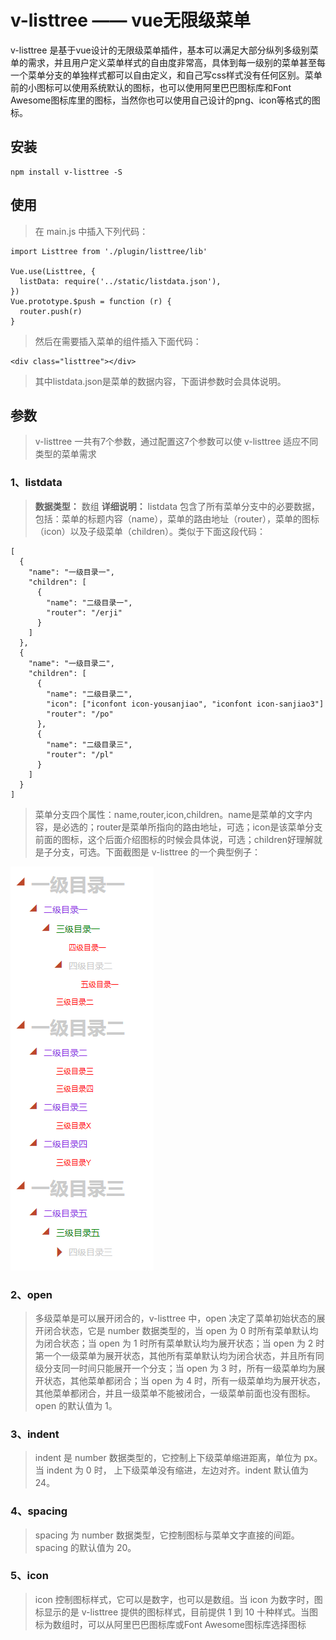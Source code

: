 # v-listtree —— vue无限级菜单

v-listtree 是基于vue设计的无限级菜单插件，基本可以满足大部分纵列多级别菜单的需求，并且用户定义菜单样式的自由度非常高，具体到每一级别的菜单甚至每一个菜单分支的单独样式都可以自由定义，和自己写css样式没有任何区别。菜单前的小图标可以使用系统默认的图标，也可以使用阿里巴巴图标库和Font Awesome图标库里的图标，当然你也可以使用自己设计的png、icon等格式的图标。

## 安装

    npm install v-listtree -S

## 使用

> 在 main.js 中插入下列代码：

    import Listtree from './plugin/listtree/lib'

    Vue.use(Listtree, {
      listData: require('../static/listdata.json'),
    })
    Vue.prototype.$push = function (r) {
      router.push(r)
    }

> 然后在需要插入菜单的组件插入下面代码：

    <div class="listtree"></div>


> 其中listdata.json是菜单的数据内容，下面讲参数时会具体说明。
## 参数

> v-listtree 一共有7个参数，通过配置这7个参数可以使 v-listtree 适应不同类型的菜单需求

### 1、listdata

> __数据类型：__ 数组
> __详细说明：__ listdata 包含了所有菜单分支中的必要数据，包括：菜单的标题内容（name），菜单的路由地址（router），菜单的图标（icon）以及子级菜单（children）。类似于下面这段代码：

    [
      {
        "name": "一级目录一",
        "children": [
          {
            "name": "二级目录一",
            "router": "/erji"
          }
        ]
      },
      {
        "name": "一级目录二",
        "children": [
          {
            "name": "二级目录二",
            "icon": ["iconfont icon-yousanjiao", "iconfont icon-sanjiao3"]
            "router": "/po"
          },
          {
            "name": "二级目录三",
            "router": "/pl"
          }
        ]
      }
    ]

> 菜单分支四个属性：name,router,icon,children。name是菜单的文字内容，是必选的；router是菜单所指向的路由地址，可选；icon是该菜单分支前面的图标，这个后面介绍图标的时候会具体说，可选；children好理解就是子分支，可选。下面截图是 v-listtree 的一个典型例子：

<img src="https://github.com/wulin1978/vuetest/blob/master/static/lizi.png?raw=true">


### 2、open

> 多级菜单是可以展开闭合的，v-listtree 中，open 决定了菜单初始状态的展开闭合状态，它是 number 数据类型的，当 open 为 0 时所有菜单默认均为闭合状态；当 open 为 1 时所有菜单默认均为展开状态；当 open 为 2 时第一个一级菜单为展开状态，其他所有菜单默认均为闭合状态，并且所有同级分支同一时间只能展开一个分支；当 open 为 3 时，所有一级菜单均为展开状态，其他菜单都闭合；当 open 为 4 时，所有一级菜单均为展开状态，其他菜单都闭合，并且一级菜单不能被闭合，一级菜单前面也没有图标。open 的默认值为 1。

### 3、indent

> indent 是 number 数据类型的，它控制上下级菜单缩进距离，单位为 px。当 indent 为 0 时， 上下级菜单没有缩进，左边对齐。indent 默认值为 24。

### 4、spacing

> spacing 为 number 数据类型，它控制图标与菜单文字直接的间距。spacing 的默认值为 20。

### 5、icon

> icon 控制图标样式，它可以是数字，也可以是数组。当 icon 为数字时，图标显示的是 v-listtree 提供的图标样式，目前提供 1 到 10 十种样式。当图标为数组时，可以从阿里巴巴图标库或Font Awesome图标库选择图标